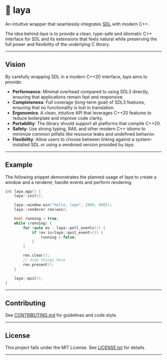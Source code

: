 # 🧱 laya

An intuitive wrapper that seamlessly integrates [SDL](https://github.com/libsdl-org/SDL) with modern C++.

The idea behind *laya* is to provide a clean, type-safe and idiomatic C++ interface for SDL and its extensions that feels natural while preserving the full power and flexibility of the underlying C library.

---

## Vision

By carefully wrapping SDL in a modern C++20 interface, *laya* aims to provide:

- **Performance**: Minimal overhead compared to using SDL3 directly, ensuring that applications remain fast and responsive.
- **Completeness**: Full coverage (long-term goal) of SDL3 features, ensuring that no functionality is lost in translation.
- **Ergonomics**: A clean, intuitive API that leverages C++20 features to reduce boilerplate and improve code clarity.
- **Portability**: The library should support all platforms that compile C++20.
- **Safety**: Use strong typing, RAII, and other modern C++ idioms to minimize common pitfalls like resource leaks and undefined behavior.
- **Flexibility**: Allow users to choose between linking against a system-installed SDL or using a vendored version provided by *laya*.

---

## Example

The following snippet demonstrates the planned usage of *laya* to create a window and a renderer, handle events and perform rendering.

```cpp
int laya_app() {
    laya::init();

    laya::window win("hello, laya", {800, 600});
    laya::renderer ren(win);

    bool running = true;
    while (running) {
        for (auto ev : laya::poll_events()) {
            if (ev.is<laya::quit_event>()) {
                running = false;
            }
        }

        ren.clear();
        // draw things here
        ren.present();
    }

    laya::quit();
}
```

---

## Contributing

See [CONTRIBUTING.md](CONTRIBUTING.md) for guidelines and code style.

---

## License

This project falls under the MIT License. See [LICENSE.txt](LICENSE.txt) for details.

---
